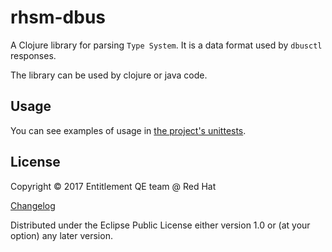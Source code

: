 # rhsm-dbus

A Clojure library for parsing `Type System`.
It is a data format used by `dbusctl` responses.

The library can be used by clojure or java code.

## Usage

You can see examples of usage in [the project's unittests].

## License

Copyright © 2017 Entitlement QE team @ Red Hat

[Changelog]

Distributed under the Eclipse Public License either version 1.0 or (at
your option) any later version.


[the project's unittests]: https://github.com/RedHatQE/rhsm-dbus/blob/master/test/rhsm/dbus/parser_test.clj
[Changelog]: https://github.com/RedHatQE/rhsm-dbus/blob/master/CHANGELOG.md
